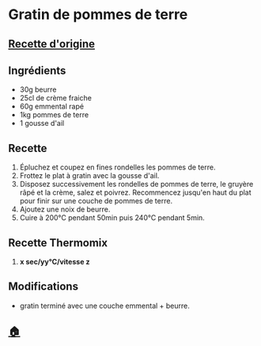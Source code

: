 # Gratin de pommes de terre
## [Recette d'origine](https://www.marmiton.org/recettes/recette_gratin-de-pommes-de-terre-fondant_37453.aspx)

## Ingrédients
- 30g beurre
- 25cl de crème fraiche
- 60g emmental rapé
- 1kg pommes de terre
- 1 gousse d'ail

## Recette
1. Épluchez et coupez en fines rondelles les pommes de terre.
2. Frottez le plat à gratin avec la gousse d'ail.
3. Disposez successivement les rondelles de pommes de terre, le gruyère râpé et la crème, salez et poivrez. Recommencez jusqu'en haut du plat pour finir sur une couche de pommes de terre.
4. Ajoutez une noix de beurre.
5. Cuire à 200°C pendant 50min puis 240°C pendant 5min.

## Recette Thermomix
1. **x sec/yy°C/vitesse z**

## Modifications
- gratin terminé avec une couche emmental + beurre.


## [:house:](/)
